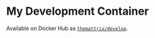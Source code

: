 # My Development Container

Available on Docker Hub as [`themattrix/develop`](https://registry.hub.docker.com/u/themattrix/develop/).
